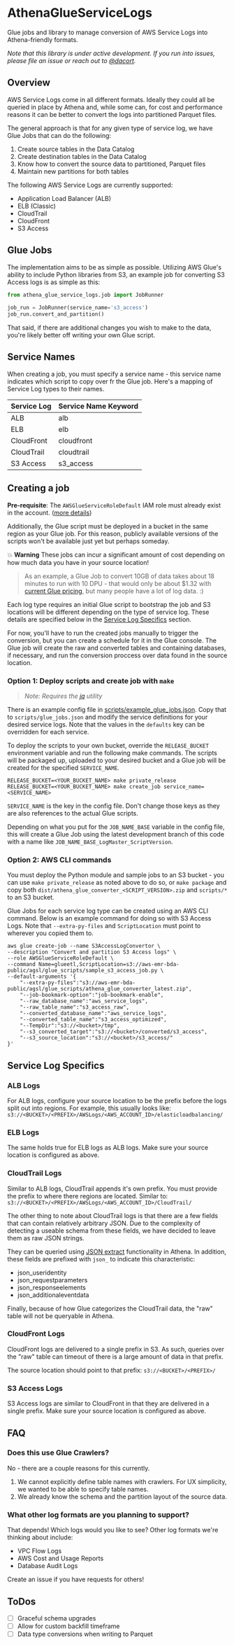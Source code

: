 # AthenaGlueServiceLogs

Glue jobs and library to manage conversion of AWS Service Logs into Athena-friendly formats.

_Note that this library is under active development. If you run into issues, please file an issue or reach out to [@dacort](https://twitter.com/dacort)._

## Overview

AWS Service Logs come in all different formats. Ideally they could all be queried in place by Athena and, while some can, for cost and performance reasons it can be better to convert the logs into partitioned Parquet files.

The general approach is that for any given type of service log, we have Glue Jobs that can do the following:
1. Create source tables in the Data Catalog
2. Create destination tables in the Data Catalog
3. Know how to convert the source data to partitioned, Parquet files
4. Maintain new partitions for both tables

The following AWS Service Logs are currently supported:
  - Application Load Balancer (ALB)
  - ELB (Classic)
  - CloudTrail
  - CloudFront
  - S3 Access

## Glue Jobs

The implementation aims to be as simple as possible. Utilizing AWS Glue's ability to include Python libraries from S3, an example job for converting S3 Access logs is as simple as this:

```python
from athena_glue_service_logs.job import JobRunner
 
job_run = JobRunner(service_name='s3_access')
job_run.convert_and_partition()
```

That said, if there are additional changes you wish to make to the data, you're likely better off writing your own Glue script.

## Service Names

When creating a job, you must specify a service name - this service name indicates which script to copy over fr the Glue job. Here's a mapping of Service Log types to their names.

| Service Log | Service Name Keyword | 
| ----- | ----- |
| ALB | alb | 
| ELB | elb |
| CloudFront | cloudfront |
| CloudTrail | cloudtrail | 
| S3 Access | s3_access |

## Creating a job

**Pre-requisite**: The `AWSGlueServiceRoleDefault` IAM role must already exist in the account. ([more details](https://docs.aws.amazon.com/glue/latest/dg/create-an-iam-role.html))

Additionally, the Glue script must be deployed in a bucket in the same region as your Glue job.
For this reason, publicly available versions of the scripts won't be available just yet but perhaps someday.

💥 **Warning** These jobs can incur a significant amount of cost depending on how much data you have in your source location!

>As an example, a Glue Job to convert 10GB of data takes about 18 minutes to run with 10 DPU - that would only be about $1.32 with [current Glue pricing](https://aws.amazon.com/glue/pricing/), but many people have a lot of log data. :)

Each log type requires an initial Glue script to bootstrap the job and S3 locations will be different depending on the type of service log. These details are specified below in the [Service Log Specifics](#service-log-specifics) section.

For now, you'll have to run the created jobs manually to trigger the conversion, but you can create a schedule for it in the Glue console. The Glue job will create the raw and converted tables and containing databases, if necessary, and run the conversion proccess over data found in the source location.

### Option 1: Deploy scripts and create job with `make`

> _Note: Requires the [jq](https://stedolan.github.io/jq/) utility_

There is an example config file in [scripts/example_glue_jobs.json](scripts/example_glue_jobs.json). Copy that to `scripts/glue_jobs.json` and modify the service definitions for your desired service logs. Note that the values in the `defaults` key can be overridden for each service.

To deploy the scripts to your own bucket, override the `RELEASE_BUCKET` environment variable and run the following make commands. The scripts will be packaged up, uploaded to your desired bucket and a Glue job will be created for the specified `SERVICE_NAME`.

```shell
RELEASE_BUCKET=<YOUR_BUCKET_NAME> make private_release
RELEASE_BUCKET=<YOUR_BUCKET_NAME> make create_job service_name=<SERVICE_NAME>
```

`SERVICE_NAME` is the key in the config file. Don't change those keys as they are also references to the actual Glue scripts.

Depending on what you put for the `JOB_NAME_BASE` variable in the config file, this will create a Glue Job using the latest development branch of this code with a name like `JOB_NAME_BASE_LogMaster_ScriptVersion`. 

### Option 2: AWS CLI commands

You must deploy the Python module and sample jobs to an S3 bucket - you can use `make private_release` as noted above to do so, or `make package` and copy both `dist/athena_glue_converter_<SCRIPT_VERSION>.zip` and `scripts/*` to an S3 bucket.

Glue Jobs for each service log type can be created using an AWS CLI command. Below is an example command for doing so with S3 Access Logs. Note that `--extra-py-files` and `ScriptLocation` must point to wherever you copied them to.

```shell
aws glue create-job --name S3AccessLogConvertor \
--description "Convert and partition S3 Access logs" \
--role AWSGlueServiceRoleDefault \
--command Name=glueetl,ScriptLocation=s3://aws-emr-bda-public/agsl/glue_scripts/sample_s3_access_job.py \
--default-arguments '{
    "--extra-py-files":"s3://aws-emr-bda-public/agsl/glue_scripts/athena_glue_converter_latest.zip",
    "--job-bookmark-option":"job-bookmark-enable",
    "--raw_database_name":"aws_service_logs",
    "--raw_table_name":"s3_access_raw",
    "--converted_database_name":"aws_service_logs",
    "--converted_table_name":"s3_access_optimized",
    "--TempDir":"s3://<bucket>/tmp",
    "--s3_converted_target":"s3://<bucket>/converted/s3_access",
    "--s3_source_location":"s3://<bucket>/s3_access/"
}'
```

## Service Log Specifics

### ALB Logs

For ALB logs, configure your source location to be the prefix before the logs split out into regions. For example, this usually looks like:
`s3://<BUCKET>/<PREFIX>/AWSLogs/<AWS_ACCOUNT_ID>/elasticloadbalancing/`

### ELB Logs

The same holds true for ELB logs as ALB logs. Make sure your source location is configured as above.

### CloudTrail Logs

Similar to ALB logs, CloudTrail appends it's own prefix. You must provide the prefix to where there regions are located. Similar to:
`s3://<BUCKET>/<PREFIX>/AWSLogs/<AWS_ACCOUNT_ID>/CloudTrail/`

The other thing to note about CloudTrail logs is that there are a few fields that can contain relatively arbitrary JSON. Due to the complexity of detecting a useable schema from these fields, we have decided to leave them as raw JSON strings.

They can be queried using [JSON extract](https://docs.aws.amazon.com/athena/latest/ug/extracting-data-from-JSON.html) functionality in Athena. In addition, these fields are prefixed with `json_` to indicate this characteristic:
- json_useridentity
- json_requestparameters
- json_responseelements
- json_additionaleventdata

Finally, because of how Glue categorizes the CloudTrail data, the "raw" table will not be queryable in Athena.

### CloudFront Logs

CloudFront logs are delivered to a single prefix in S3. As such, queries over the "raw" table can timeout of there is a large amount of data in that prefix. 

The source location should point to that prefix:
`s3://<BUCKET>/<PREFIX>/`

### S3 Access Logs

S3 Access logs are similar to CloudFront in that they are delivered in a single prefix. Make sure your source location is configured as above.

## FAQ

### Does this use Glue Crawlers?
No - there are a couple reasons for this currently.
1. We cannot explicitly define table names with crawlers. For UX simplicity, we wanted to be able to specify table names.
2. We already know the schema and the partition layout of the source data.

### What other log formats are you planning to support?
That depends! Which logs would you like to see? Other log formats we're thinking about include:
- VPC Flow Logs
- AWS Cost and Usage Reports
- Database Audit Logs

Create an issue if you have requests for others!

## ToDos

- [ ] Graceful schema upgrades
- [ ] Allow for custom backfill timeframe
- [ ] Data type conversions when writing to Parquet